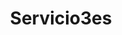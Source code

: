 ---
slug: serv-3
title: Servicio3es
description: Contrary to popular belief, Lorem Ipsum is not simply random text. It has roots in a piece of classical Latin literature from 45 BC, making it over 2000 years old. 
---
